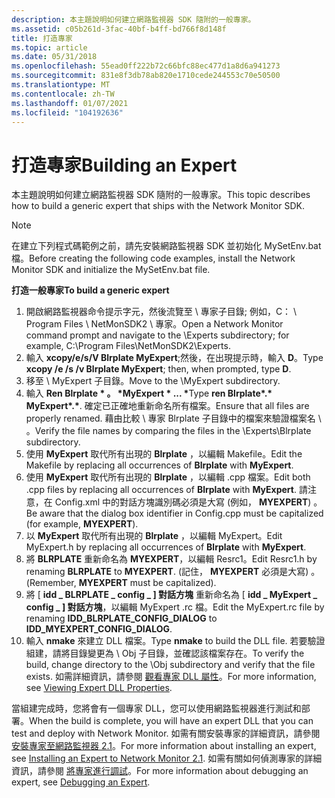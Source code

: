 ```yaml
---
description: 本主題說明如何建立網路監視器 SDK 隨附的一般專家。
ms.assetid: c05b261d-3fac-40bf-b4ff-bd766f8d148f
title: 打造專家
ms.topic: article
ms.date: 05/31/2018
ms.openlocfilehash: 55ead0ff222b72c66bfc88ec477d1a8d6a941273
ms.sourcegitcommit: 831e8f3db78ab820e1710cede244553c70e50500
ms.translationtype: MT
ms.contentlocale: zh-TW
ms.lasthandoff: 01/07/2021
ms.locfileid: "104192636"
---
```

# <a name="building-an-expert"></a><span data-ttu-id="dd226-103">打造專家</span><span class="sxs-lookup"><span data-stu-id="dd226-103">Building an Expert</span></span>

<span data-ttu-id="dd226-104">本主題說明如何建立網路監視器 SDK 隨附的一般專家。</span><span class="sxs-lookup"><span data-stu-id="dd226-104">This topic describes how to build a generic expert that ships with the Network Monitor SDK.</span></span>

> [!Note]  
> <span data-ttu-id="dd226-105">在建立下列程式碼範例之前，請先安裝網路監視器 SDK 並初始化 MySetEnv.bat 檔。</span><span class="sxs-lookup"><span data-stu-id="dd226-105">Before creating the following code examples, install the Network Monitor SDK and initialize the MySetEnv.bat file.</span></span>

 

<span data-ttu-id="dd226-106">**打造一般專家**</span><span class="sxs-lookup"><span data-stu-id="dd226-106">**To build a generic expert**</span></span>

1.  <span data-ttu-id="dd226-107">開啟網路監視器命令提示字元，然後流覽至 \\ 專家子目錄; 例如，C： \\ Program Files \\ NetMonSDK2 \\ 專家。</span><span class="sxs-lookup"><span data-stu-id="dd226-107">Open a Network Monitor command prompt and navigate to the \\Experts subdirectory; for example, C:\\Program Files\\NetMonSDK2\\Experts.</span></span>
2.  <span data-ttu-id="dd226-108">輸入 **xcopy/e/s/V Blrplate MyExpert**;然後，在出現提示時，輸入 **D**。</span><span class="sxs-lookup"><span data-stu-id="dd226-108">Type **xcopy /e /s /v Blrplate MyExpert**; then, when prompted, type **D**.</span></span>
3.  <span data-ttu-id="dd226-109">移至 \\ MyExpert 子目錄。</span><span class="sxs-lookup"><span data-stu-id="dd226-109">Move to the \\MyExpert subdirectory.</span></span>
4.  <span data-ttu-id="dd226-110">輸入 **Ren Blrplate \* 。 \*MyExpert \* ... \***</span><span class="sxs-lookup"><span data-stu-id="dd226-110">Type **ren Blrplate\*.\* MyExpert\*.\***.</span></span> <span data-ttu-id="dd226-111">確定已正確地重新命名所有檔案。</span><span class="sxs-lookup"><span data-stu-id="dd226-111">Ensure that all files are properly renamed.</span></span> <span data-ttu-id="dd226-112">藉由比較 \\ 專家 Blrplate 子目錄中的檔案來驗證檔案名 \\ 。</span><span class="sxs-lookup"><span data-stu-id="dd226-112">Verify the file names by comparing the files in the \\Experts\\Blrplate subdirectory.</span></span>
5.  <span data-ttu-id="dd226-113">使用 **MyExpert** 取代所有出現的 **Blrplate** ，以編輯 Makefile。</span><span class="sxs-lookup"><span data-stu-id="dd226-113">Edit the Makefile by replacing all occurrences of **Blrplate** with **MyExpert**.</span></span>
6.  <span data-ttu-id="dd226-114">使用 **MyExpert** 取代所有出現的 **Blrplate** ，以編輯 .cpp 檔案。</span><span class="sxs-lookup"><span data-stu-id="dd226-114">Edit both .cpp files by replacing all occurrences of **Blrplate** with **MyExpert**.</span></span> <span data-ttu-id="dd226-115">請注意，在 Config.xml 中的對話方塊識別碼必須是大寫 (例如， **MYEXPERT**) 。</span><span class="sxs-lookup"><span data-stu-id="dd226-115">Be aware that the dialog box identifier in Config.cpp must be capitalized (for example, **MYEXPERT**).</span></span>
7.  <span data-ttu-id="dd226-116">以 **MyExpert** 取代所有出現的 **Blrplate** ，以編輯 MyExpert。</span><span class="sxs-lookup"><span data-stu-id="dd226-116">Edit MyExpert.h by replacing all occurrences of **Blrplate** with **MyExpert**.</span></span>
8.  <span data-ttu-id="dd226-117">將 **BLRPLATE** 重新命名為 **MYEXPERT**，以編輯 Resrc1。</span><span class="sxs-lookup"><span data-stu-id="dd226-117">Edit Resrc1.h by renaming **BLRPLATE** to **MYEXPERT**.</span></span> <span data-ttu-id="dd226-118"> (記住， **MYEXPERT** 必須是大寫) 。</span><span class="sxs-lookup"><span data-stu-id="dd226-118">(Remember, **MYEXPERT** must be capitalized).</span></span>
9.  <span data-ttu-id="dd226-119">將 [ **idd \_ BLRPLATE \_ config \_ ] 對話方塊** 重新命名為 [ **idd \_ MyExpert \_ config \_ ] 對話方塊**，以編輯 MyExpert .rc 檔。</span><span class="sxs-lookup"><span data-stu-id="dd226-119">Edit the MyExpert.rc file by renaming **IDD\_BLRPLATE\_CONFIG\_DIALOG** to **IDD\_MYEXPERT\_CONFIG\_DIALOG**.</span></span>
10. <span data-ttu-id="dd226-120">輸入 **nmake** 來建立 DLL 檔案。</span><span class="sxs-lookup"><span data-stu-id="dd226-120">Type **nmake** to build the DLL file.</span></span> <span data-ttu-id="dd226-121">若要驗證組建，請將目錄變更為 \\ Obj 子目錄，並確認該檔案存在。</span><span class="sxs-lookup"><span data-stu-id="dd226-121">To verify the build, change directory to the \\Obj subdirectory and verify that the file exists.</span></span> <span data-ttu-id="dd226-122">如需詳細資訊，請參閱 [觀看專家 DLL 屬性](viewing-expert-dll-properties.md)。</span><span class="sxs-lookup"><span data-stu-id="dd226-122">For more information, see [Viewing Expert DLL Properties](viewing-expert-dll-properties.md).</span></span>

<span data-ttu-id="dd226-123">當組建完成時，您將會有一個專家 DLL，您可以使用網路監視器進行測試和部署。</span><span class="sxs-lookup"><span data-stu-id="dd226-123">When the build is complete, you will have an expert DLL that you can test and deploy with Network Monitor.</span></span> <span data-ttu-id="dd226-124">如需有關安裝專家的詳細資訊，請參閱 [安裝專家至網路監視器 2.1](installing-an-expert-to-network-monitor-2-1.md)。</span><span class="sxs-lookup"><span data-stu-id="dd226-124">For more information about installing an expert, see [Installing an Expert to Network Monitor 2.1](installing-an-expert-to-network-monitor-2-1.md).</span></span> <span data-ttu-id="dd226-125">如需有關如何偵測專家的詳細資訊，請參閱 [將專家進行調試](debugging-an-expert.md)。</span><span class="sxs-lookup"><span data-stu-id="dd226-125">For more information about debugging an expert, see [Debugging an Expert](debugging-an-expert.md).</span></span>

 

 



